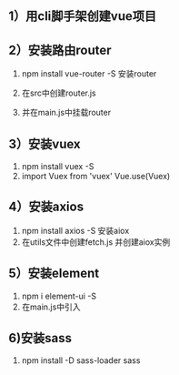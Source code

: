 ## 1）用cli脚手架创建vue项目

## 2）安装路由router
1. npm install vue-router -S 安装router
2. 在src中创建router.js
    
3. 并在main.js中挂载router

## 3）安装vuex
1. npm install vuex -S
2. import Vuex from 'vuex'
    Vue.use(Vuex)

## 4）安装axios
1. npm install axios -S 安装aiox
2. 在utils文件中创建fetch.js 并创建aiox实例

## 5）安装element
1. npm i element-ui -S
2. 在main.js中引入

## 6)安装sass
1. npm install -D sass-loader sass